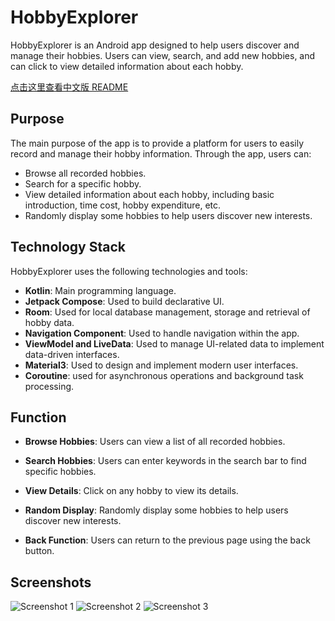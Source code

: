 # HobbyExplorer

HobbyExplorer is an Android app designed to help users discover and manage their hobbies. Users can view, search, and add new hobbies, and can click to view detailed information about each hobby.

[点击这里查看中文版 README](zh_README.md)

## Purpose

The main purpose of the app is to provide a platform for users to easily record and manage their hobby information. Through the app, users can:
- Browse all recorded hobbies.
- Search for a specific hobby.
- View detailed information about each hobby, including basic introduction, time cost, hobby expenditure, etc.
- Randomly display some hobbies to help users discover new interests.

## Technology Stack

HobbyExplorer uses the following technologies and tools:
- **Kotlin**: Main programming language.
- **Jetpack Compose**: Used to build declarative UI.
- **Room**: Used for local database management, storage and retrieval of hobby data.
- **Navigation Component**: Used to handle navigation within the app.
- **ViewModel and LiveData**: Used to manage UI-related data to implement data-driven interfaces.
- **Material3**: Used to design and implement modern user interfaces.
- **Coroutine**: used for asynchronous operations and background task processing.

## Function

- **Browse Hobbies**: Users can view a list of all recorded hobbies.

- **Search Hobbies**: Users can enter keywords in the search bar to find specific hobbies.

- **View Details**: Click on any hobby to view its details.

- **Random Display**: Randomly display some hobbies to help users discover new interests.

- **Back Function**: Users can return to the previous page using the back button.

## Screenshots

![Screenshot 1](image/1.png)
![Screenshot 2](image/2.png)
![Screenshot 3](image/3.png)
